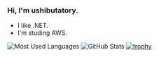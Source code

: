 ### Hi, I'm ushibutatory.

- I like .NET.
- I'm studing AWS.

![Most Used Languages](https://github-readme-stats.vercel.app/api/top-langs/?username=ushibutatory&hide=html,css,javascript)
![GitHub Stats](https://github-readme-stats.vercel.app/api?username=ushibutatory&count_private=true&show_icons=true)
[![trophy](https://github-profile-trophy.vercel.app/?username=ushibutatory)](https://github.com/ryo-ma/github-profile-trophy)
